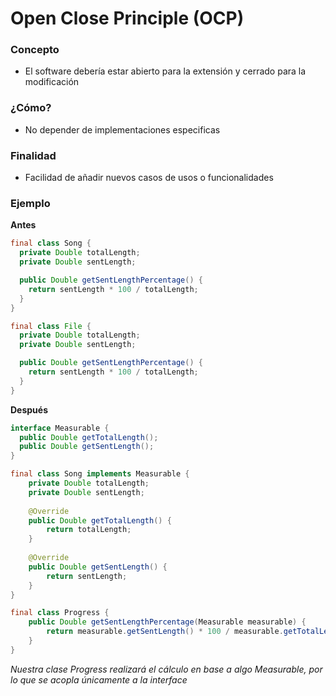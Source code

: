 # Open Close Principle (OCP)

### Concepto
* El software debería estar abierto para la extensión y cerrado para la modificación


### ¿Cómo?
* No depender de implementaciones especificas

### Finalidad
* Facilidad de añadir nuevos casos de usos o funcionalidades

### Ejemplo

**Antes**

```java
final class Song {
  private Double totalLength;
  private Double sentLength;

  public Double getSentLengthPercentage() {
    return sentLength * 100 / totalLength;
  }
}

final class File {
  private Double totalLength;
  private Double sentLength;

  public Double getSentLengthPercentage() {
    return sentLength * 100 / totalLength;
  }
}
```

**Después**

```java
interface Measurable {
  public Double getTotalLength();
  public Double getSentLength();
}

final class Song implements Measurable {
    private Double totalLength;
    private Double sentLength;
    
    @Override
    public Double getTotalLength() {
        return totalLength;
    }
    
    @Override
    public Double getSentLength() {
        return sentLength;
    }
}

final class Progress {
    public Double getSentLengthPercentage(Measurable measurable) {
        return measurable.getSentLength() * 100 / measurable.getTotalLength();
    }
}
```

*Nuestra clase Progress realizará el cálculo en base a algo Measurable, por lo que se acopla únicamente a la interface*